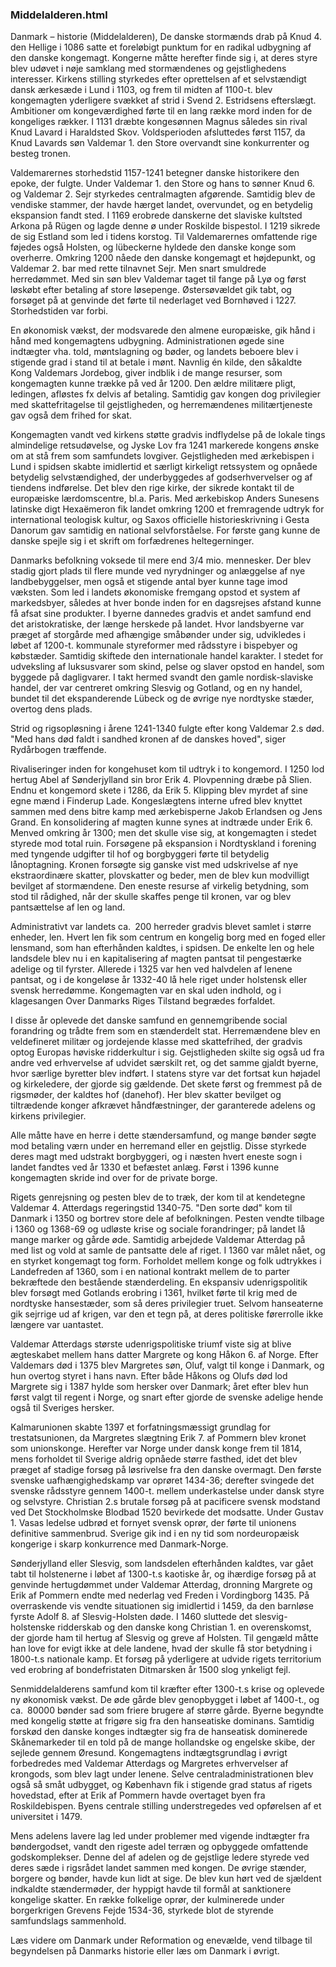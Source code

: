 ### Middelalderen.html


Danmark – historie (Middelalderen), De danske stormænds drab på Knud 4. den Hellige i 1086 satte et foreløbigt punktum for en radikal udbygning af den danske kongemagt. Kongerne måtte herefter finde sig i, at deres styre blev udøvet i nøje samklang med stormændenes og gejstlighedens interesser. Kirkens stilling styrkedes efter oprettelsen af et selvstændigt dansk ærkesæde i Lund i 1103, og frem til midten af 1100-t. blev kongemagten yderligere svækket af strid i Svend 2. Estridsens efterslægt. Ambitioner om kongeværdighed førte til en lang række mord inden for de kongeliges rækker. I 1131 dræbte kongesønnen Magnus således sin rival Knud Lavard i Haraldsted Skov. Voldsperioden afsluttedes først 1157, da Knud Lavards søn Valdemar 1. den Store overvandt sine konkurrenter og besteg tronen.

Valdemarernes storhedstid 1157-1241 betegner danske historikere den epoke, der fulgte. Under Valdemar 1. den Store og hans to sønner Knud 6. og Valdemar 2. Sejr styrkedes centralmagten afgørende. Samtidig blev de vendiske stammer, der havde hærget landet, overvundet, og en betydelig ekspansion fandt sted. I 1169 erobrede danskerne det slaviske kultsted Arkona på Rügen og lagde denne ø under Roskilde bispestol. I 1219 sikrede de sig Estland som led i tidens korstog. Til Valdemarernes omfattende rige føjedes også Holsten, og lübeckerne hyldede den danske konge som overherre. Omkring 1200 nåede den danske kongemagt et højdepunkt, og Valdemar 2. bar med rette tilnavnet Sejr. Men snart smuldrede herredømmet. Med sin søn blev Valdemar taget til fange på Lyø og først løskøbt efter betaling af store løsepenge. Østersøvældet gik tabt, og forsøget på at genvinde det førte til nederlaget ved Bornhøved i 1227. Storhedstiden var forbi.

En økonomisk vækst, der modsvarede den almene europæiske, gik hånd i hånd med kongemagtens udbygning. Administrationen øgede sine indtægter vha. told, møntslagning og bøder, og landets beboere blev i stigende grad i stand til at betale i mønt. Navnlig én kilde, den såkaldte Kong Valdemars Jordebog, giver indblik i de mange resurser, som kongemagten kunne trække på ved år 1200. Den ældre militære pligt, ledingen, afløstes fx delvis af betaling. Samtidig gav kongen dog privilegier med skattefritagelse til gejstligheden, og herremændenes militærtjeneste gav også dem frihed for skat.

Kongemagten vandt ved kirkens støtte gradvis indflydelse på de lokale tings almindelige retsudøvelse, og Jyske Lov fra 1241 markerede kongens ønske om at stå frem som samfundets lovgiver. Gejstligheden med ærkebispen i Lund i spidsen skabte imidlertid et særligt kirkeligt retssystem og opnåede betydelig selvstændighed, der underbyggedes af godserhvervelser og af tiendens indførelse. Det blev den rige kirke, der sikrede kontakt til de europæiske lærdomscentre, bl.a. Paris. Med ærkebiskop Anders Sunesens latinske digt Hexaëmeron fik landet omkring 1200 et fremragende udtryk for international teologisk kultur, og Saxos officielle historieskrivning i Gesta Danorum gav samtidig en national selvforståelse. For første gang kunne de danske spejle sig i et skrift om forfædrenes heltegerninger.

Danmarks befolkning voksede til mere end 3/4 mio. mennesker. Der blev stadig gjort plads til flere munde ved nyrydninger og anlæggelse af nye landbebyggelser, men også et stigende antal byer kunne tage imod væksten. Som led i landets økonomiske fremgang opstod et system af markedsbyer, således at hver bonde inden for en dagsrejses afstand kunne få afsat sine produkter. I byerne dannedes gradvis et andet samfund end det aristokratiske, der længe herskede på landet. Hvor landsbyerne var præget af storgårde med afhængige småbønder under sig, udvikledes i løbet af 1200-t. kommunale styreformer med rådsstyre i bispebyer og købstæder. Samtidig skiftede den internationale handel karakter. I stedet for udveksling af luksusvarer som skind, pelse og slaver opstod en handel, som byggede på dagligvarer. I takt hermed svandt den gamle nordisk-slaviske handel, der var centreret omkring Slesvig og Gotland, og en ny handel, bundet til det ekspanderende Lübeck og de øvrige nye nordtyske stæder, overtog dens plads.

Strid og rigsopløsning i årene 1241-1340 fulgte efter kong Valdemar 2.s død. "Med hans død faldt i sandhed kronen af de danskes hoved", siger Rydårbogen træffende.

Rivaliseringer inden for kongehuset kom til udtryk i to kongemord. I 1250 lod hertug Abel af Sønderjylland sin bror Erik 4. Plovpenning dræbe på Slien. Endnu et kongemord skete i 1286, da Erik 5. Klipping blev myrdet af sine egne mænd i Finderup Lade. Kongeslægtens interne ufred blev knyttet sammen med dens bitre kamp med ærkebisperne Jakob Erlandsen og Jens Grand. En konsolidering af magten kunne synes at indtræde under Erik 6. Menved omkring år 1300; men det skulle vise sig, at kongemagten i stedet styrede mod total ruin. Forsøgene på ekspansion i Nordtyskland i forening med tyngende udgifter til hof og borgbyggeri førte til betydelig lånoptagning. Kronen forsøgte sig ganske vist med udskrivelse af nye ekstraordinære skatter, plovskatter og beder, men de blev kun modvilligt bevilget af stormændene. Den eneste resurse af virkelig betydning, som stod til rådighed, når der skulle skaffes penge til kronen, var og blev pantsættelse af len og land.

Administrativt var landets ca. 200 herreder gradvis blevet samlet i større enheder, len. Hvert len fik som centrum en kongelig borg med en foged eller lensmand, som han efterhånden kaldtes, i spidsen. De enkelte len og hele landsdele blev nu i en kapitalisering af magten pantsat til pengestærke adelige og til fyrster. Allerede i 1325 var hen ved halvdelen af lenene pantsat, og i de kongeløse år 1332-40 lå hele riget under holstensk eller svensk herredømme. Kongemagten var en skal uden indhold, og i klagesangen Over Danmarks Riges Tilstand begrædes forfaldet.

I disse år oplevede det danske samfund en gennemgribende social forandring og trådte frem som en stænderdelt stat. Herremændene blev en veldefineret militær og jordejende klasse med skattefrihed, der gradvis optog Europas høviske ridderkultur i sig. Gejstligheden skilte sig også ud fra andre ved erhvervelse af udvidet særskilt ret, og det samme gjaldt byerne, hvor særlige byretter blev indført. I statens styre var det fortsat kun højadel og kirkeledere, der gjorde sig gældende. Det skete først og fremmest på de rigsmøder, der kaldtes hof (danehof). Her blev skatter bevilget og tiltrædende konger afkrævet håndfæstninger, der garanterede adelens og kirkens privilegier.

Alle måtte have en herre i dette stændersamfund, og mange bønder søgte mod betaling værn under en herremand eller en gejstlig. Disse styrkede deres magt med udstrakt borgbyggeri, og i næsten hvert eneste sogn i landet fandtes ved år 1330 et befæstet anlæg. Først i 1396 kunne kongemagten skride ind over for de private borge.

Rigets genrejsning og pesten blev de to træk, der kom til at kendetegne Valdemar 4. Atterdags regeringstid 1340-75. "Den sorte død" kom til Danmark i 1350 og bortrev store dele af befolkningen. Pesten vendte tilbage i 1360 og 1368-69 og udløste krise og sociale forandringer; på landet lå mange marker og gårde øde. Samtidig arbejdede Valdemar Atterdag på med list og vold at samle de pantsatte dele af riget. I 1360 var målet nået, og en styrket kongemagt tog form. Forholdet mellem konge og folk udtrykkes i Landefreden af 1360, som i en national kontrakt mellem de to parter bekræftede den bestående stænderdeling. En ekspansiv udenrigspolitik blev forsøgt med Gotlands erobring i 1361, hvilket førte til krig med de nordtyske hansestæder, som så deres privilegier truet. Selvom hanseaterne gik sejrrige ud af krigen, var den et tegn på, at deres politiske førerrolle ikke længere var uantastet.

Valdemar Atterdags største udenrigspolitiske triumf viste sig at blive ægteskabet mellem hans datter Margrete og kong Håkon 6. af Norge. Efter Valdemars død i 1375 blev Margretes søn, Oluf, valgt til konge i Danmark, og hun overtog styret i hans navn. Efter både Håkons og Olufs død lod Margrete sig i 1387 hylde som hersker over Danmark; året efter blev hun først valgt til regent i Norge, og snart efter gjorde de svenske adelige hende også til Sveriges hersker.

 Kalmarunionen  skabte 1397 et forfatningsmæssigt grundlag for trestatsunionen, da Margretes slægtning Erik 7. af Pommern blev kronet som unionskonge. Herefter var Norge under dansk konge frem til 1814, mens forholdet til Sverige aldrig opnåede større fasthed, idet det blev præget af stadige forsøg på løsrivelse fra den danske overmagt. Den første svenske uafhængighedskamp var oprøret 1434-36; derefter svingede det svenske rådsstyre gennem 1400-t. mellem underkastelse under dansk styre og selvstyre. Christian 2.s brutale forsøg på at pacificere svensk modstand ved Det Stockholmske Blodbad 1520 bevirkede det modsatte. Under Gustav 1. Vasas ledelse udbrød et fornyet svensk oprør, der førte til unionens definitive sammenbrud. Sverige gik ind i en ny tid som nordeuropæisk kongerige i skarp konkurrence med Danmark-Norge.

Sønderjylland eller Slesvig, som landsdelen efterhånden kaldtes, var gået tabt til holstenerne i løbet af 1300-t.s kaotiske år, og ihærdige forsøg på at genvinde hertugdømmet under Valdemar Atterdag, dronning Margrete og Erik af Pommern endte med nederlag ved Freden i Vordingborg 1435. På overraskende vis vendte situationen sig imidlertid i 1459, da den barnløse fyrste Adolf 8. af Slesvig-Holsten døde. I 1460 sluttede det slesvig-holstenske ridderskab og den danske kong Christian 1. en overenskomst, der gjorde ham til hertug af Slesvig og greve af Holsten. Til gengæld måtte han love for evigt ikke at dele landene, hvad der skulle få stor betydning i 1800-t.s nationale kamp. Et forsøg på yderligere at udvide rigets territorium ved erobring af bondefristaten Ditmarsken år 1500 slog ynkeligt fejl.

Senmiddelalderens samfund kom til kræfter efter 1300-t.s krise og oplevede ny økonomisk vækst. De øde gårde blev genopbygget i løbet af 1400-t., og ca. 80000 bønder sad som friere brugere af større gårde. Byerne begyndte med kongelig støtte at frigøre sig fra den hanseatiske dominans. Samtidig forskød den danske konges indtægter sig fra de hanseatisk dominerede Skånemarkeder til en told på de mange hollandske og engelske skibe, der sejlede gennem Øresund. Kongemagtens indtægtsgrundlag i øvrigt forbedredes med Valdemar Atterdags og Margretes erhvervelser af krongods, som blev lagt under lenene. Selve centraladministrationen blev også så småt udbygget, og København fik i stigende grad status af rigets hovedstad, efter at Erik af Pommern havde overtaget byen fra Roskildebispen. Byens centrale stilling understregedes ved opførelsen af et universitet i 1479.

Mens adelens lavere lag led under problemer med vigende indtægter fra bøndergodset, vandt den rigeste adel terræn og opbyggede omfattende godskomplekser. Denne del af adelen og de gejstlige ledere styrede ved deres sæde i rigsrådet landet sammen med kongen. De øvrige stænder, borgere og bønder, havde kun lidt at sige. De blev kun hørt ved de sjældent indkaldte stændermøder, der hyppigt havde til formål at sanktionere kongelige skatter. En række folkelige oprør, der kulminerede under borgerkrigen Grevens Fejde 1534-36, styrkede blot de styrende samfundslags sammenhold.

Læs videre om Danmark under Reformation og enevælde, vend tilbage til begyndelsen på Danmarks historie eller læs om Danmark i øvrigt.